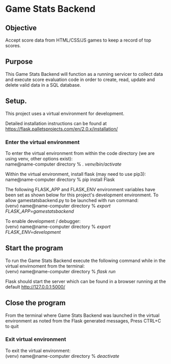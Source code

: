 # **Game Stats Backend**

## Objective  
Accept score data from HTML/CSS/JS games to keep a record of top scores.

## Purpose   
This Game Stats Backend will function as a running servicer to collect data and execute score evaluation code in order to create, read, update and delete valid data in a SQL database.  

## Setup. 
This project uses a virtual environment for development.  

Detailed installation instructions can be found at https://flask.palletsprojects.com/en/2.0.x/installation/  

### Enter the virtual environment
To enter the virtual environment from within the code directory (we are using venv, other options exist):  
name@name-computer directory %     *. venv/bin/activate*  

Within the virtual environment, install flask (may need to use pip3):  
name@name-computer directory %     pip install Flask

The following FLASK_APP and FLASK_ENV environment variables have been set as shown below for this project's development environment. 
To allow gamestatsbackend.py to be launched with run command:  
(venv) name@name-computer directory %   *export FLASK_APP=gamestatsbackend*  

To enable development / debugger:  
(venv) name@name-computer directory %   *export FLASK_ENV=development*  

## Start the program
To run the Game Stats Backend execute the following command while in the virtual envirnoment from the terminal:  
(venv) name@name-computer directory %   *flask run*  

Flask should start the server which can be found in a browser running at the default http://127.0.0.1:5000/ 

## Close the program
From the terminal where Game Stats Backend was launched in the virtual environment
as noted from the Flask generated messages, Press CTRL+C to quit

### Exit virtual environment
To exit the virtual environment:  
(venv) name@name-computer directory %   *deactivate*  
  


